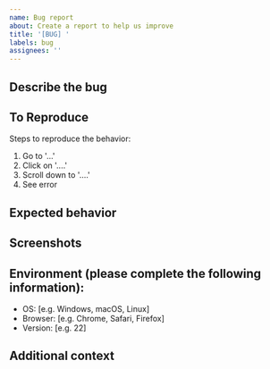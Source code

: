 ```yaml
---
name: Bug report
about: Create a report to help us improve
title: '[BUG] '
labels: bug
assignees: ''
---
```


## Describe the bug
<!-- A clear and concise description of what the bug is. -->

## To Reproduce
Steps to reproduce the behavior:
1. Go to '...'
2. Click on '....'
3. Scroll down to '....'
4. See error

## Expected behavior
<!-- A clear and concise description of what you expected to happen. -->

## Screenshots
<!-- If applicable, add screenshots to help explain your problem. -->

## Environment (please complete the following information):
 - OS: [e.g. Windows, macOS, Linux]
 - Browser: [e.g. Chrome, Safari, Firefox]
 - Version: [e.g. 22]

## Additional context
<!-- Add any other context about the problem here. --> 